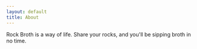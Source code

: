 ```yaml
---
layout: default
title: About 
---
```


Rock Broth is a way of life. Share your rocks, and you'll be sipping broth in no time.


